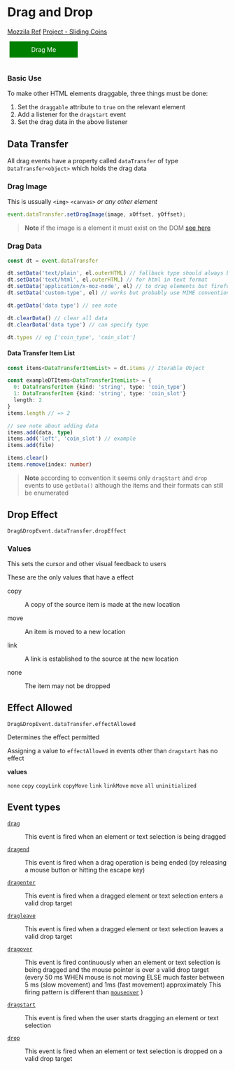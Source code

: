 <head>
 
  <link 
    href="https://fonts.googleapis.com/css?family=Fira+Mono:500&display=swap" 
    rel="stylesheet">
    <script src="https://code.jquery.com/jquery-3.5.1.min.js" integrity="sha256-9/aliU8dGd2tb6OSsuzixeV4y/faTqgFtohetphbbj0=" crossorigin="anonymous"></script>
<style> 
body ::selection {
  /*highlighting*/
  background: transparent;
  text-shadow: 
    1px  0px 1px ,
    0px  1px 1px ,
    -1px  0px 1px ,
    0px -1px 1px ,
    0px  1px black ,
    1px  0px black ,
    -1px  0px black ,
    0px -1px black ;
  text-outline: black;  
}

</style>
</head>

# Drag and Drop

[Mozzila Ref](https://developer.mozilla.org/en-US/docs/Web/API/HTML_Drag_and_Drop_API)
[Project - Sliding Coins](./sliding_coins.md)

<style>
.drag-and-drop{
  outline: none;
  text-decoration: none;
  display: inline-block;
  margin-left: 1%;
  margin-bottom: 1em;
  text-align: center;
  padding: 10px;
  box-sizing: border-box;
  width: 31%;
  color: white;
  background: green;
}
</style>


<!-- Toodo: drop zone -->

<div class="drag-and-drop" id="drag" draggable="true">Drag Me</div>

### Basic Use

To make other HTML elements draggable, three things must be done:

1. Set the `draggable` attribute to `true` on the relevant element
1. Add a listener for the `dragstart` event
1. Set the drag data in the above listener

## Data Transfer

All drag events have a property called `dataTransfer` of type `DataTransfer<object>` which holds the drag data

### Drag Image 

This is ussually `<img>` `<canvas>` *or any other element*
```js
event.dataTransfer.setDragImage(image, xOffset, yOffset);
```
> **Note** if the image is a element it must exist on the DOM [see here](https://www.kryogenix.org/code/browser/custom-drag-image.html)

### Drag Data

```ts
const dt = event.dataTransfer

dt.setData('text/plain', el.outerHTML) // fallback type should always be used
dt.setData('text/html', el.outerHTML) // for html in text format
dt.setData('application/x-moz-node', el) // to drag elements but firefox says security risk
dt.setData('custom-type', el) // works but probably use MIME conventions

dt.getData('data type') // see note

dt.clearData() // clear all data
dt.clearData('data type') // can specify type

dt.types // eg ['coin_type', 'coin_slot']
```

#### Data Transfer Item List 

```ts
const items<DataTransferItemList> = dt.items // Iterable Object

const exampleDTItems<DataTransferItemList> = {
  0: DataTransferItem {kind: 'string', type: 'coin_type'}
  1: DataTransferItem {kind: 'string', type: 'coin_slot'}
  length: 2
}
items.length // => 2

// see note about adding data
items.add(data, type)
items.add('left', 'coin_slot') // example
items.add(file)

items.clear()
items.remove(index: number)

```
> **Note** according to convention it seems only `dragStart` and `drop` events to use `getData()` although the items and their formats can still be enumerated

## Drop Effect

`Drag&DropEvent.dataTransfer.dropEffect`

### Values

This sets the cursor and other visual feedback to users

These are the only values that have a effect
<dl>
  <dt>copy</dt>
  <dd>
    <p>A copy of the source item is made at the new location</p>
  </dd>
  <dt>move</dt>
  <dd>
    <p>An item is moved to a new location</p>
  </dd>
  <dt>link</dt>
  <dd>
    <p>A link is established to the source at the new location</p>
  </dd>
  <dt>none</dt>
  <dd>
    <p>The item may not be dropped</p>
  </dd>
</dl>

## Effect Allowed 
`Drag&DropEvent.dataTransfer.effectAllowed`

Determines the effect permitted

Assigning a value to `effectAllowed` in events other than `dragstart` has no effect

<b class="text-green-400 text-xl">values</b>

`none` `copy` `copyLink` `copyMove` `link` `linkMove` `move` `all` `uninitialized`




## Event types
<dl>
<dt id="drag"><a href="/en-US/docs/Web/API/HTMLElement/drag_event" title="drag"><code>drag</code></a></dt>
<dd>
  <p>This event is fired when an element or text selection is being dragged</p>
</dd>
<dt id="dragend"><a href="/en-US/docs/Web/API/HTMLElement/dragend_event" title="dragend"><code>dragend</code></a></dt>
<dd>
  <p>This event is fired when a drag operation is being ended (by releasing a mouse button or hitting the escape key)</p>
</dd>
<dt id="dragenter"><a href="/en-US/docs/Web/API/HTMLElement/dragenter_event" title="dragenter"><code>dragenter</code></a></dt>
<dd>
  <p>This event is fired when a dragged element or text selection enters a valid drop target</p>
</dd>
<dt id="dragleave"><a href="/en-US/docs/Web/API/HTMLElement/dragleave_event" title="dragleave"><code>dragleave</code></a></dt>
<dd>
  <p>This event is fired when a dragged element or text selection leaves a valid drop target</p>
</dd>
<dt id="dragover"><a href="/en-US/docs/Web/API/HTMLElement/dragover_event" title="dragover"><code>dragover</code></a></dt>
<dd>
  <p>This event is fired continuously when an element or text selection is being dragged and the mouse pointer is over a valid drop target (every 50 ms WHEN mouse is not moving ELSE much faster between 5 ms (slow movement) and 1ms (fast movement) approximately This firing pattern is different than <a href="/en-US/docs/Web/API/Element/mouseover_event" title="mouseover"><code>mouseover</code></a> )</p>
</dd>
<dt id="dragstart"><a href="/en-US/docs/Web/API/HTMLElement/dragstart_event" title="dragstart"><code>dragstart</code></a></dt>
<dd>
  <p>This event is fired when the user starts dragging an element or text selection</p>
</dd>
<dt id="drop"><a href="/en-US/docs/Web/API/HTMLElement/drop_event" title="drop"><code>drop</code></a></dt>
<dd>
  <p>This event is fired when an element or text selection is dropped on a valid drop target</p>
</dd>
</dl>


<script>
const el = document.getElementById('drag');
el.addEventListener('drag', () => {
  el.style = 'background:red';
  console.log('Drag event fired');
})
el.addEventListener('dragend', () => {
  el.style = 'background:green';
  console.log('Drag event fired');
})
</script>